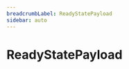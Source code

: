 ```yaml
---
breadcrumbLabel: ReadyStatePayload
sidebar: auto
---
```


# ReadyStatePayload

<ProxySummary/>

<ApiDocs/>
